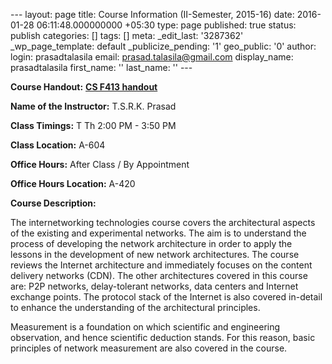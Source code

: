 --- layout: page title: Course Information (II-Semester, 2015-16) date: 2016-01-28 06:11:48.000000000 +05:30 type: page published: true status: publish categories: [] tags: [] meta: \_edit\_last: '3287362' \_wp\_page\_template: default \_publicize\_pending: '1' geo\_public: '0' author: login: prasadtalasila email: prasad.talasila@gmail.com display\_name: prasadtalasila first\_name: '' last\_name: '' ---

**Course Handout:** [**CS F413 handout**](https://www.dropbox.com/s/gy7tk8ipbz6ymdi/CS_F413_handout.pdf?dl=1)

**Name of the Instructor:** T.S.R.K. Prasad

**Class Timings:** T Th 2:00 PM - 3:50 PM

**Class Location:** A-604

**Office Hours:** After Class / By Appointment

**Office Hours Location:** A-420

**Course Description:**

The internetworking technologies course covers the architectural aspects of the existing and experimental networks. The aim is to understand the process of developing the network architecture in order to apply the lessons in the development of new network architectures. The course reviews the Internet architecture and immediately focuses on the content delivery networks (CDN). The other architectures covered in this course are: P2P networks, delay-tolerant networks, data centers and Internet exchange points. The protocol stack of the Internet is also covered in-detail to enhance the understanding of the architectural principles.

Measurement is a foundation on which scientific and engineering observation, and hence scientific deduction stands. For this reason, basic principles of network measurement are also covered in the course.

